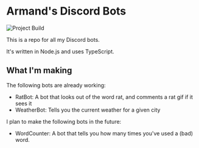 # Armand's Discord Bots

![Project Build](https://github.com/ArmandBernard/DiscordBots/actions/workflows/on-push.yml/badge.svg)

This is a repo for all my Discord bots.

It's written in Node.js and uses TypeScript.

## What I'm making

The following bots are already working:

- RatBot: A bot that looks out of the word rat, and comments a rat gif if it sees it
- WeatherBot: Tells you the current weather for a given city

I plan to make the following bots in the future:

- WordCounter: A bot that tells you how many times you've used a (bad) word.
